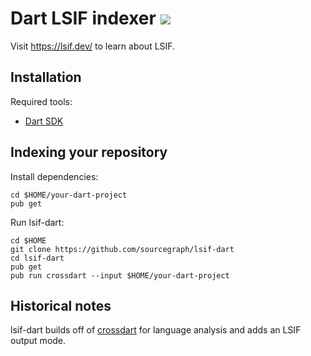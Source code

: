 # Dart LSIF indexer ![](https://img.shields.io/badge/status-beta-orange?style=flat)

Visit https://lsif.dev/ to learn about LSIF.

## Installation

Required tools:

- [Dart SDK](https://dart.dev/get-dart)

## Indexing your repository

Install dependencies:

```
cd $HOME/your-dart-project
pub get
```

Run lsif-dart:

```
cd $HOME
git clone https://github.com/sourcegraph/lsif-dart
cd lsif-dart
pub get
pub run crossdart --input $HOME/your-dart-project
```

## Historical notes

lsif-dart builds off of [crossdart](https://github.com/astashov/crossdart) for language analysis and adds an LSIF output mode.
